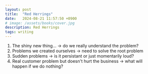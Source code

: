 ```yaml
---
layout: post
title:  "Red Herrings"
date:   2024-08-21 11:57:50 +0900
# image: /assets/books/cover.jpg
description: Red Herrings
tags: writing
---
```

1. The shiny new thing... -> do we really understand the problem?
2. Problems we created ourselves -> need to solve the root problem
3. Sudden problems -> is it persistant or just momentarily loud?
4. Real customer problem but doesn't hurt the business -> what will happen if we do nothing?